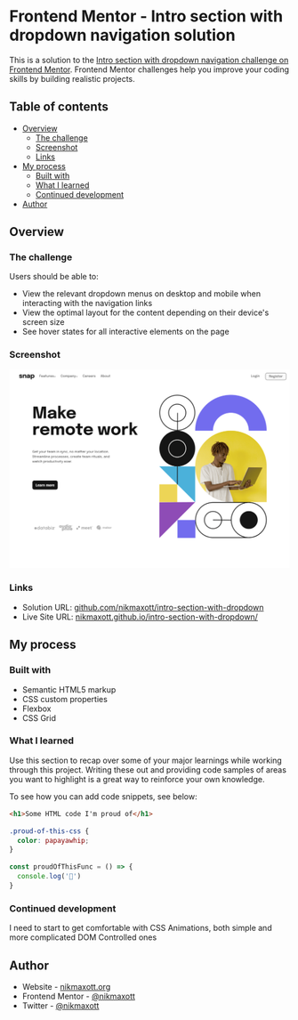 # Frontend Mentor - Intro section with dropdown navigation solution

This is a solution to the [Intro section with dropdown navigation challenge on Frontend Mentor](https://www.frontendmentor.io/challenges/intro-section-with-dropdown-navigation-ryaPetHE5). Frontend Mentor challenges help you improve your coding skills by building realistic projects. 

## Table of contents

- [Overview](#overview)
  - [The challenge](#the-challenge)
  - [Screenshot](#screenshot)
  - [Links](#links)
- [My process](#my-process)
  - [Built with](#built-with)
  - [What I learned](#what-i-learned)
  - [Continued development](#continued-development)
- [Author](#author)


## Overview

### The challenge

Users should be able to:

- View the relevant dropdown menus on desktop and mobile when interacting with the navigation links
- View the optimal layout for the content depending on their device's screen size
- See hover states for all interactive elements on the page

### Screenshot

![](./screenshot-desktop.png)

### Links

- Solution URL: [github.com/nikmaxott/intro-section-with-dropdown](https://github.com/nikmaxott/intro-section-with-dropdown)
- Live Site URL: [nikmaxott.github.io/intro-section-with-dropdown/](https://nikmaxott.github.io/intro-section-with-dropdown/)

## My process

### Built with

- Semantic HTML5 markup
- CSS custom properties
- Flexbox
- CSS Grid

### What I learned

Use this section to recap over some of your major learnings while working through this project. Writing these out and providing code samples of areas you want to highlight is a great way to reinforce your own knowledge.

To see how you can add code snippets, see below:

```html
<h1>Some HTML code I'm proud of</h1>
```
```css
.proud-of-this-css {
  color: papayawhip;
}
```
```js
const proudOfThisFunc = () => {
  console.log('🎉')
}
```

### Continued development

I need to start to get comfortable with CSS Animations, both simple and more complicated DOM Controlled ones

## Author

- Website - [nikmaxott.org](https://www.nikmaxott.org)
- Frontend Mentor - [@nikmaxott](https://www.frontendmentor.io/profile/nikmaxott)
- Twitter - [@nikmaxott](https://www.twitter.com/nikmaxott)
